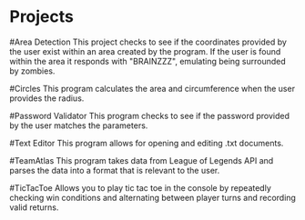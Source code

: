 # Projects
#Area Detection
This project checks to see if the coordinates provided by the user exist within an area created by the program. If the user is found within the area it responds with "BRAINZZZ", emulating being surrounded by zombies.

#Circles
This program calculates the area and circumference when the user provides the radius.

#Password Validator
This program checks to see if the password provided by the user matches the parameters.

#Text Editor
This program allows for opening and editing .txt documents.

#TeamAtlas
This program takes data from League of Legends API and parses the data into a format that is relevant to the user.  

#TicTacToe
Allows you to play tic tac toe in the console by repeatedly checking win conditions and alternating between player turns and recording valid returns.
